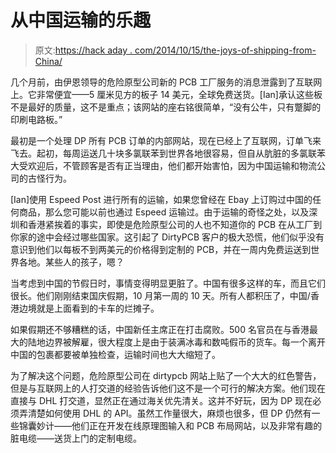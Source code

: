 # 从中国运输的乐趣

> 原文:[https://hack aday . com/2014/10/15/the-joys-of-shipping-from-China/](https://hackaday.com/2014/10/15/the-joys-of-shipping-from-china/)

几个月前，由伊恩领导的危险原型公司新的 PCB 工厂服务的消息泄露到了互联网上。它非常便宜——5 厘米见方的板子 14 美元，全球免费送货。[Ian]承认这些板不是最好的质量，这不是重点；该网站的座右铭很简单，“没有公牛，只有蹩脚的印刷电路板。”

最初是一个处理 DP 所有 PCB 订单的内部网站，现在已经上了互联网，订单飞来飞去。起初，每周运送几十块多氯联苯到世界各地很容易，但自从肮脏的多氯联苯大受欢迎后，不管顾客是否有正当理由，他们都开始害怕，因为中国运输和物流公司的古怪行为。

[Ian]使用 Espeed Post 进行所有的运输，如果您曾经在 Ebay 上订购过中国的任何商品，那么您可能以前也通过 Espeed 运输过。由于运输的奇怪之处，以及深圳和香港紧挨着的事实，即使是危险原型公司的人也不知道你的 PCB 在从工厂到你家的途中会经过哪些国家。这引起了 DirtyPCB 客户的极大恐慌，他们似乎没有意识到他们以每板不到两美元的价格得到定制的 PCB，并在一周内免费运送到世界各地。某些人的孩子，嗯？

当考虑到中国的节假日时，事情变得明显更脏了。中国有很多这样的车，而且它们很长。他们刚刚结束国庆假期，10 月第一周的 10 天。所有人都积压了，中国/香港边境就是上面看到的卡车的烂摊子。

如果假期还不够糟糕的话，中国新任主席正在打击腐败。500 名官员在与香港最大的陆地边界被解雇，很大程度上是由于装满冰毒和数吨假币的货车。每一个离开中国的包裹都要被单独检查，运输时间也大大缩短了。

为了解决这个问题，危险原型公司在 dirtypcb 网站上贴了一个大大的红色警告，但是与互联网上的人打交道的经验告诉他们这不是一个可行的解决方案。他们现在直接与 DHL 打交道，显然正在通过海关优先清关。这并不好玩，因为 DP 现在必须弄清楚如何使用 DHL 的 API。虽然工作量很大，麻烦也很多，但 DP 仍然有一些锦囊妙计——他们正在开发在线原理图输入和 PCB 布局网站，以及非常有趣的脏电缆——送货上门的定制电缆。